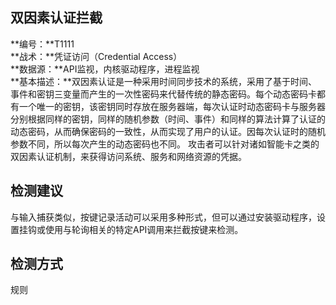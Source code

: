 ## 双因素认证拦截  
**编号：**T1111  
**战术：**凭证访问（Credential Access）  
**数据源：**API监视，内核驱动程序，进程监视  
**基本描述：**双因素认证是一种采用时间同步技术的系统，采用了基于时间、事件和密钥三变量而产生的一次性密码来代替传统的静态密码。每个动态密码卡都有一个唯一的密钥，该密钥同时存放在服务器端，每次认证时动态密码卡与服务器分别根据同样的密钥，同样的随机参数（时间、事件）和同样的算法计算了认证的动态密码，从而确保密码的一致性，从而实现了用户的认证。因每次认证时的随机参数不同，所以每次产生的动态密码也不同。
攻击者可以针对诸如智能卡之类的双因素认证机制，来获得访问系统、服务和网络资源的凭据。  
## 检测建议  
与输入捕获类似，按键记录活动可以采用多种形式，但可以通过安装驱动程序，设置挂钩或使用与轮询相关的特定API调用来拦截按键来检测。  
## 检测方式  
规则